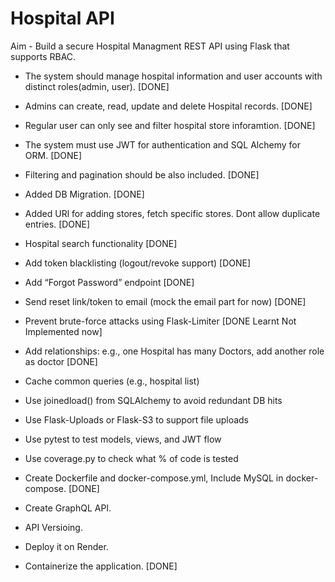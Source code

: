 # Hospital API

Aim - Build a secure Hospital Managment REST API using Flask that supports RBAC.

- The system should manage hospital information and user accounts with distinct roles(admin, user). [DONE]
- Admins can create, read, update and delete Hospital records. [DONE]

- Regular user can only see and filter hospital store inforamtion. [DONE]
- The system must use JWT for authentication and SQL Alchemy for ORM. [DONE]
- Filtering and pagination should be also included. [DONE]

- Added DB Migration. [DONE]
- Added URl for adding stores, fetch specific stores. Dont allow duplicate entries. [DONE]
- Hospital search functionality [DONE]
- Add token blacklisting (logout/revoke support) [DONE]
- Add “Forgot Password” endpoint [DONE]
- Send reset link/token to email (mock the email part for now) [DONE]
- Prevent brute-force attacks using Flask-Limiter [DONE Learnt Not Implemented now]
- Add relationships: e.g., one Hospital has many Doctors, add another role as doctor [DONE]
- Cache common queries (e.g., hospital list)
- Use joinedload() from SQLAlchemy to avoid redundant DB hits
- Use Flask-Uploads or Flask-S3 to support file uploads
- Use pytest to test models, views, and JWT flow
- Use coverage.py to check what % of code is tested
- Create Dockerfile and docker-compose.yml, Include MySQL in docker-compose. [DONE]
- Create GraphQL API.
- API Versioing.
- Deploy it on Render.
- Containerize the application. [DONE]
